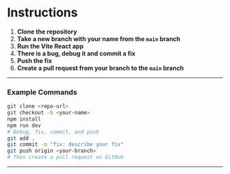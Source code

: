 # Instructions

1. **Clone the repository**
2. **Take a new branch with your name from the `main` branch**
3. **Run the Vite React app**
4. **There is a bug, debug it and commit a fix**
5. **Push the fix**
6. **Create a pull request from your branch to the `main` branch**

---

### Example Commands

```bash
git clone <repo-url>
git checkout -b <your-name>
npm install
npm run dev
# Debug, fix, commit, and push
git add .
git commit -m "fix: describe your fix"
git push origin <your-branch>
# Then create a pull request on GitHub
```

---
